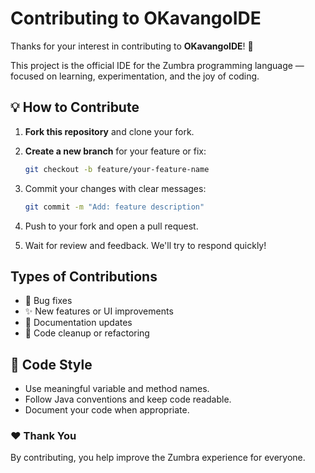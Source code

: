 # Contributing to OKavangoIDE

Thanks for your interest in contributing to **OKavangoIDE**! 🎉

This project is the official IDE for the Zumbra programming language — focused on learning, experimentation, and the joy of coding.

## 💡 How to Contribute

1. **Fork this repository** and clone your fork.
2. **Create a new branch** for your feature or fix:
   ```bash
   git checkout -b feature/your-feature-name
   ```
3. Commit your changes with clear messages:

   ```bash
   git commit -m "Add: feature description"
   ```

4. Push to your fork and open a pull request.
5. Wait for review and feedback. We'll try to respond quickly!

##  Types of Contributions

- 🐛 Bug fixes
- ✨ New features or UI improvements
- 📄 Documentation updates
- 🧹 Code cleanup or refactoring

## 🙌 Code Style

- Use meaningful variable and method names.
- Follow Java conventions and keep code readable.
- Document your code when appropriate.

### ❤️ Thank You
By contributing, you help improve the Zumbra experience for everyone.